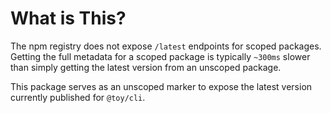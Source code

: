 # What is This?

The npm registry does not expose `/latest` endpoints for scoped packages. Getting the full metadata for a scoped package is typically `~300ms` slower than simply getting the latest version from an unscoped package.

This package serves as an unscoped marker to expose the latest version currently published for `@toy/cli`.
